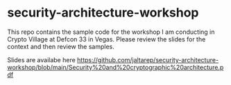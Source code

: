 # security-architecture-workshop
This repo contains the sample code for the workshop I am conducting in Crypto Village at Defcon 33 in Vegas. Please review the slides for the context and then review the samples. 

Slides are availabe here https://github.com/jaltarep/security-architecture-workshop/blob/main/Security%20and%20cryptographic%20architecture.pdf 
